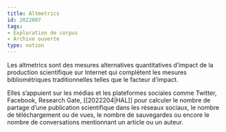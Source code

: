 ```yaml
---
title: Altmetrics
id: 2022007
tags:
- Exploration de corpus
- Archive ouverte
type: notion
---
```


Les altmetrics sont des mesures alternatives quantitatives d’impact de la production scientifique sur Internet qui complètent les mesures bibliométriques traditionnelles telles que le facteur d’impact.

Elles s’appuient sur les médias et les plateformes sociales comme Twitter, Facebook, Research Gate, [[2022204|HAL]] pour calculer le nombre de partage d’une publication scientifique dans les réseaux sociaux, le nombre de téléchargement ou de vues, le nombre de sauvegardes ou encore le nombre de conversations mentionnant un article ou un auteur.

